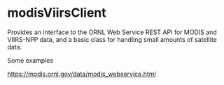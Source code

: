# modisViirsClient

Provides an interface to the ORNL Web Service REST API for MODIS and VIIRS-NPP data, and a basic class for handling small amounts of satellite data.

Some examples

https://modis.ornl.gov/data/modis_webservice.html


